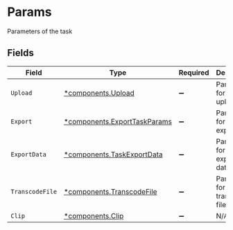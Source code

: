 # Params

Parameters of the task


## Fields

| Field                                                                       | Type                                                                        | Required                                                                    | Description                                                                 |
| --------------------------------------------------------------------------- | --------------------------------------------------------------------------- | --------------------------------------------------------------------------- | --------------------------------------------------------------------------- |
| `Upload`                                                                    | [*components.Upload](../../models/components/upload.md)                     | :heavy_minus_sign:                                                          | Parameters for the upload task                                              |
| `Export`                                                                    | [*components.ExportTaskParams](../../models/components/exporttaskparams.md) | :heavy_minus_sign:                                                          | Parameters for the export task                                              |
| `ExportData`                                                                | [*components.TaskExportData](../../models/components/taskexportdata.md)     | :heavy_minus_sign:                                                          | Parameters for the export-data task                                         |
| `TranscodeFile`                                                             | [*components.TranscodeFile](../../models/components/transcodefile.md)       | :heavy_minus_sign:                                                          | Parameters for the transcode-file task                                      |
| `Clip`                                                                      | [*components.Clip](../../models/components/clip.md)                         | :heavy_minus_sign:                                                          | N/A                                                                         |